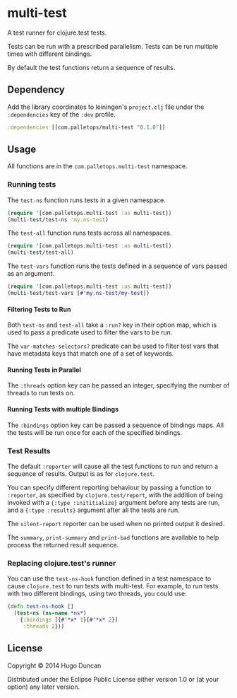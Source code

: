 # multi-test

A test runner for clojure.test tests.

Tests can be run with a prescribed parallelism.  Tests can be run
multiple times with different bindings.

By default the test functions return a sequence of results.

## Dependency

Add the library coordinates to leiningen's `project.clj` file under the `:dependencies`
key of the `:dev` profile.

```clj
:dependencies [[com.palletops/multi-test "0.1.0"]]
```


## Usage

All functions are in the `com.palletops.multi-test` namespace.

### Running tests

The `test-ns` function runs tests in a given namespace.

```clj
(require '[com.palletops.multi-test :as multi-test])
(multi-test/test-ns 'my.ns-test)
```

The `test-all` function runs tests across all namespaces.

```clj
(require '[com.palletops.multi-test :as multi-test])
(multi-test/test-all)
```

The `test-vars` function runs the tests defined in a sequence of vars
passed as an argument.

```clj
(require '[com.palletops.multi-test :as multi-test])
(multi-test/test-vars [#'my.ns-test/my-test])
```

#### Filtering Tests to Run

Both `test-ns` and `test-all` take a `:run?` key in their option map,
which is used to pass a predicate used to filter the vars to be run.

The `var-matches-selectors?` predicate can be used to filter test vars
that have metadata keys that match one of a set of keywords.

#### Running Tests in Parallel

The `:threads` option key can be passed an integer, specifying the
number of threads to run tests on.

#### Running Tests with multiple Bindings

The `:bindings` option key can be passed a sequence of bindings maps.
All the tests will be run once for each of the specified bindings.

### Test Results

The default `:reporter` will cause all the test functions to run and
return a sequence of results.  Output is as for `clojure.test`.

You can specify different reporting behaviour by passing a function to
`:reporter`, as specified by `clojure.test/report`, with the addition
of being invoked with a `{:type :inititialize}` argument before any
tests are run, and a `{:type :results}` argument after all the tests
are run.

The `silent-report` reporter can be used when no printed output it
desired.

The `summary`, `print-summary` and `print-bad` functions are available
to help process the returned result sequence.

### Replacing clojure.test's runner

You can use the `test-ns-hook` function defined in a test namespace to
cause `clojure.test` to run tests with multi-test.  For example, to
run tests with two different bindings, using two threads, you could
use:

```clj
(defn test-ns-hook []
  (test-ns (ns-name *ns*)
    {:bindings [{#'*x* 1}{#'*x* 2}]
     :threads 2}))
```

## License

Copyright © 2014 Hugo Duncan

Distributed under the Eclipse Public License either version 1.0 or (at
your option) any later version.
